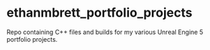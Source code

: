 # ethanmbrett_portfolio_projects
Repo containing C++ files and builds for my various Unreal Engine 5 portfolio projects.
